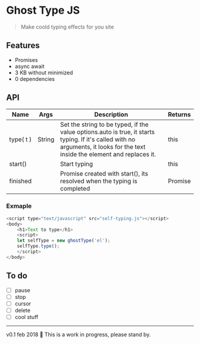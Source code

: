 # Ghost Type JS
>Make coold typing effects for you site

## Features

* Promises
* async await
* 3 KB without minimized
* 0 dependencies

## API

| Name |Args  |Description  | Returns|
| --- | --- | --- |--- |
|  type( t )| String  | Set the string to be typed, if the value options.auto is true, it starts typing. If it's called with no arguments, it looks for the text inside the element and replaces it.  | this|
|  start()|  |Start typing | this|
|  finished|  | Promise created with start(), its resolved when the typing is completed| Promise|

### Exmaple
```javascript
<script type="text/javascript" src="self-typing.js"></script>
<body>
    <h1>Text to type</h1>
    <script>
    let selfType = new ghostType('el');
    selfType.type();
    </script>
</body>
```
## To do

* [ ] pause
* [ ] stop
* [ ] cursor
* [ ] delete
* [ ] cool stuff

* * *
v0.1 feb 2018
👷 This is a work in progress, please stand by.
